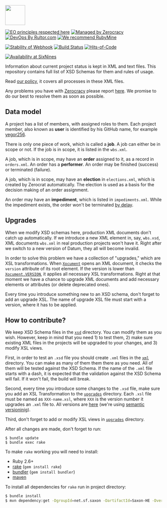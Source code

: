 <img src="https://www.0crat.com/svg/logo.svg" width="64px" height="64px"/>

[![EO principles respected here](http://www.elegantobjects.org/badge.svg)](http://www.elegantobjects.org)
[![Managed by Zerocracy](https://www.0crat.com/badge/C3NDPUA8L.svg)](https://www.0crat.com/p/C3NDPUA8L)
[![DevOps By Rultor.com](http://www.rultor.com/b/zerocracy/datum)](http://www.rultor.com/p/zerocracy/datum)
[![We recommend RubyMine](http://www.elegantobjects.org/rubymine.svg)](https://www.jetbrains.com/ruby/)

[![Stability of Webhook](https://www.rehttp.net/b?u=http%3A%2F%2Fwww.0crat.com%2Fghook)](https://www.rehttp.net/i?u=http%3A%2F%2Fwww.0crat.com%2Fghook)
[![Build Status](https://travis-ci.org/zerocracy/datum.svg?branch=master)](https://travis-ci.org/zerocracy/datum)
[![Hits-of-Code](https://hitsofcode.com/github/zerocracy/datum)](https://hitsofcode.com/view/github/zerocracy/datum)

[![Availability at SixNines](http://www.sixnines.io/b/2761)](http://www.sixnines.io/h/2761)

Information about current project status is kept in XML and text
files. This repository contains full list of XSD Schemas for them
and rules of usage.

Read [our policy](http://www.zerocracy.com/policy.html),
it covers all processes in these XML files.

Any problems you have with [Zerocracy](http://www.zerocracy.com)
please report [here](https://github.com/zerocracy/farm/issues).
We promise to do our best to resolve them as soon as possible.

## Data model

A project has a list of members, with assigned roles to them. Each project
member, also known as **user** is identified by his GitHub name, for example
[yegor256](https://github.com/yegor256).

There is only one piece of work, which is called a **job**. A job
can either be in scope or not. If the job is in scope, it is listed
in the `wbs.xml`.

A job, which is in scope, may have an **order** assigned to it, as a record in `orders.xml`.
An order has a **performer**. An order may be finished (success) or terminated (failure).

A job, which is in scope, may have an **election** in `elections.xml`,
which is created by Zerocrat automatically. The election is used as a basis
for the decision making of an order assignment.

An order may have an **impediment**, which is listed in `impediments.xml`. While
the impediment exists, the order won't be terminated
[by delay](http://www.zerocracy.com/policy.html#8).

## Upgrades

When we modify XSD schemas here, production XML documents don't catch up
automatically. If we introduce a new XML element in, say, `wbs.xsd`, XML
documents `wbs.xml` in real production projects won't have it. Right after
we switch to a new version of Datum, they all will become invalid.

In order to solve this problem we have a collection of "upgrades,"
which are XSL transformations. When
[`Xocument`](https://github.com/zerocracy/farm/blob/0.21.1/src/main/java/com/zerocracy/Xocument.java)
opens an XML document, it checks the `version` attribute of its root element.
If the version is lower than [`Xocument.VERSION`](https://github.com/zerocracy/farm/blob/0.21.1/src/main/java/com/zerocracy/Xocument.java#L71),
it applies all necessary XSL transformations. Right at that moment
we have a chance to upgrade XML documents and add necessary elements or attributes
(or delete deprecated ones).

Every time you introduce something new to an XSD schema, don't forget to add
an upgrade XSL. The name of upgrade XSL file must start with a version,
where it has to be applied.

## How to contribute?

We keep XSD Schema files in the [`xsd`](https://github.com/zerocracy/datum/tree/master/xsd)
directory. You can modify them as you wish. However, keep in mind that you
need 1) to test them, 2) make sure existing XML files in the projects will
be upgraded to your changes, and 3) modify XSL views.

First, in order to test an `.xsd` file you should create `.xml` files
in the [`xml`](https://github.com/zerocracy/datum/tree/master/xml) directory.
You can make as many of them them there as you need. All of them will be
tested against the XSD Schema. If the name of the `.xml` file starts with
a dash, it is expected that the validation against the XSD Schema will fail.
If it won't fail, the build will break.

Second, every time you introduce some changes to the `.xsd` file, make sure
you add an XSL Transformation to the
[`upgrades`](https://github.com/zerocracy/datum/tree/master/upgrades) directory.
Each `.xsl` file must be named as `XXX-name.xsl`, where `XXX` is the version
number it upgrades an `.xml` file to. All versions are
[here](https://github.com/zerocracy/datum/releases) (we're using
[semantic versioninig](http://semver.org/)).

Third, don't forget to add or modify XSL views in
[`upgrades`](https://github.com/zerocracy/datum/tree/master/xsl) directory.

After all changes are made, don't forget to run:

```
$ bundle update
$ bundle exec rake
```

To make `rake` working you will need to install:
 - Ruby 2.6+
 - [rake](https://github.com/ruby/rake) (`gem install rake`)
 - [bundler](https://bundler.io/)  (`gem install bundler`)
 - [maven](https://maven.apache.org/)

To install all dependencies for `rake` run in project directory:

```sh
$ bundle install
$ mvn dependency:get -DgroupId=net.sf.saxon -DartifactId=Saxon-HE -Dversion=9.8.0-8
```
